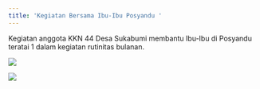 ```yaml
---
title: 'Kegiatan Bersama Ibu-Ibu Posyandu '
---
```


Kegiatan anggota KKN 44 Desa Sukabumi membantu Ibu-Ibu di Posyandu teratai 1 dalam kegiatan rutinitas bulanan.

![](/img/posyandu1.jpg)

![](/img/posyandu2.jpg)
